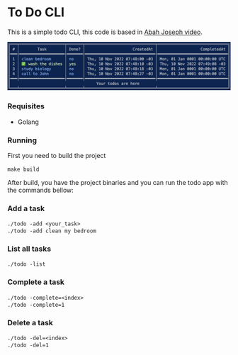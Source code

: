 # To Do CLI

This is a simple todo CLI, this code is based in [Abah Joseph video](https://www.youtube.com/watch?v=j1CXoOQXbco).

<img src="assets/todo.png"/>

### Requisites
- Golang

### Running
First you need to build the project
```
make build
```
After build, you have the project binaries and you can run the todo app with the commands bellow:
### Add a task
```
./todo -add <your_task>
./todo -add clean my bedroom
```

### List all tasks
```
./todo -list
```

### Complete a task
```
./todo -complete=<index>
./todo -complete=1
```

### Delete a task
```
./todo -del=<index>
./todo -del=1
```